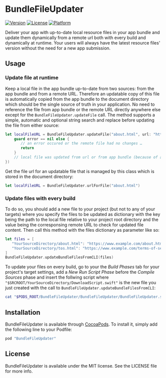 # BundleFileUpdater

[![Version](https://img.shields.io/cocoapods/v/BundleFileUpdater.svg?style=flat)](http://cocoapods.org/pods/BundleFileUpdater)
[![License](https://img.shields.io/cocoapods/l/BundleFileUpdater.svg?style=flat)](http://cocoapods.org/pods/BundleFileUpdater)
[![Platform](https://img.shields.io/cocoapods/p/BundleFileUpdater.svg?style=flat)](http://cocoapods.org/pods/BundleFileUpdater)

Deliver your app with up-to-date local resource files in your app bundle and update them dynamically from a remote url both with every build and dynamically at runtime. Your users will always have the latest resource files' version without the need for a new app submission.

## Usage

### Update file at runtime

Keep a local file in the app bundle up-to-date from two sources: from the app bundle and from a remote URL. Therefore an updatable copy of this file is automatically copied from the app bundle to the document directory which should be the single source of truth in your application. No need to reference the file from app bundle or the remote URL directly anywhere else except for the `BundleFileUpdater.updateFile` call. The method supports a simple, automatic and optional string search and replace before updating the file from either source:

```swift
let localFileURL = BundleFileUpdater.updateFile("about.html", url: "https://www.example.com/about.html", replacingTexts: ["href=\"/terms-of-service.html\"": "href=\"tos.html\""], didReplaceFile: { (destinationURL, error) in
    guard error == nil else {
       // an error occured or the remote file had no changes …
       return
    }
    // local file was updated from url or from app bundle (because of an app update) …
})
```

Get the file url for an updatable file that is managed by this class which is stored in the document directory:

```swift
let localFileURL = BundleFileUpdater.urlForFile("about.html")
```

### Update files with every build

To do so, you should add a new file to your project (but not to any of your targets) where you specify the files to be updated as dictionary with the key being the path to the local file relative to your project root directory and the value being the corresponsing remote URL to check for updated file content. Then call this method with the files dictionary as parameter like so:

```swift
let files = [
   "YourSourceDirectory/about.html": "https://www.example.com/about.html",
   "YourSourceDirectory/tos.html": "https://www.example.com/terms-of-service.html"
]
BundleFileUpdater.updateBundleFilesFromCLI(files)
```

To update your files on every build, go to your the _Build Phases_ tab for your project's target settings, add a _New Run Script Phase_ before the _Compile Sources_ phase and insert the follwing script where `"$SRCROOT/YourSourceDirectory/DownloadScript.swift"` is the new file you just created with the call to `BundleFileUpdater.updateBundleFilesFromCLI`:

```sh
cat "$PODS_ROOT/BundleFileUpdater/BundleFileUpdater/BundleFileUpdater.swift" "$SRCROOT/YourSourceDirectory/DownloadScript.swift" | swift -
```

## Installation

BundleFileUpdater is available through [CocoaPods](http://cocoapods.org). To install
it, simply add the following line to your Podfile:

```ruby
pod "BundleFileUpdater"
```

## License

BundleFileUpdater is available under the MIT license. See the LICENSE file for more info.
